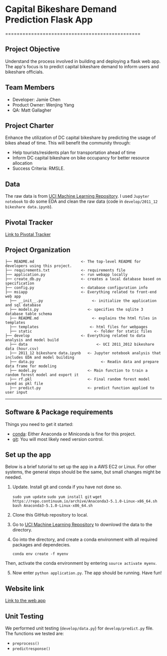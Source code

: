 
# Capital Bikeshare Demand Prediction Flask App
===============================================

## Project Objective 
Understand the process involved in building and deploying a flask web app. The app's focus is to predict capital bikeshare demand to inform users and bikeshare officials.

## Team Members
* Developer: Jamie Chen
* Product Owner: Wenjing Yang
* QA: Matt Gallagher

## Project Charter
Enhance the utilization of DC capital bikeshare by predicting the usage of bikes ahead of time. This will benefit the community through:
* Help tourists/residents plan for transportation ahead of time
* Inform DC capital bikeshare on bike occupancy for better resource allocation
* Success Criteria: RMSLE. 

## Data
The raw data is from [UCI Machine Learning Repository](https://archive.ics.uci.edu/ml/datasets/bike+sharing+dataset). 
I used `Jupyter notebook` to do some EDA and clean the raw data (code in `develop/2011_12 bikeshare data.ipynb`). 

## Pivotal Tracker
[Link to Pivotal Tracker](https://www.pivotaltracker.com/reports/v2/projects/2141914/epics)


Project Organization
------------

    ├── README.md                     <- The top-level README for developers using this project.
    ├── requirements.txt              <- requirements file
    ├── application.py                <- run webapp locally
    ├── create_db.py                  <- creates a local database based on specification
    ├── config.py                     <- database configuration info
    ├── msiapp                        <- Everything related to front-end web app
      ├── __init__.py                	   <- initialize the application and sql database
      ├── models.py                      <- specifies the sqlite 3 database table schema
      ├── README.md               		   <- explains the html files in templates
	  ├── templates                		  <- html files for webpages
	  ├── static                		    <- folder for static files
    ├── develop                       <- Everything related to data analysis and model build                 
      ├── data                			     <- UCI 2011_2012 bikeshare data (hour.csv)
      ├── 2011_12 bikeshare data.ipynb   <- Jupyter notebook analysis that includes EDA and model building
      ├── data.py        			           <- Readin data and prepare data frame for modeling
      ├── model.py                       <- Main function to train a random forest model and export it
      ├── rf.pkl                         <- Final random forest model saved as pkl file
      ├── predict.py                     <- predict function applied to user input
--------

## Software & Package requirements
Things you need to get it started:
* [conda](https://anaconda.org/): Either Anaconda or Miniconda is fine for this project.
* [git](https://git-scm.com/): You will most likely need version control.

## Set up the app
Below is a brief tutorial to set up the app in a AWS EC2 or Linux. For other systems, the general steps should be the same, but small changes might be needed. 

1. Update. Install git and conda if you have not done so.

    `sudo yum update`
    `sudo yum install git`
    `wget https://repo.continuum.io/archive/Anaconda3-5.1.0-Linux-x86_64.sh
    bash Anaconda3-5.1.0-Linux-x86_64.sh`

2. Clone this GitHub repository to local.

3. Go to [UCI Machine Learning Repository](https://archive.ics.uci.edu/ml/datasets/bike+sharing+dataset) to downlowd the data to the directory.

4. Go into the directory, and create a conda environment with all required packages and dependecies.

    `conda env create -f myenv`

Then, activate the conda environment by entering `source activate myenv`.

5. Now enter `python application.py`. The app should be running. Have fun!

## Website link
[Link to the web app](http://ec2-54-175-5-62.compute-1.amazonaws.com:5000)


## Unit Testing
We performed unit testing (`develop/data.py`) for `develop/predict.py` file. The functions  we tested are:
* `preprocess()`
* `predictresponse()`






